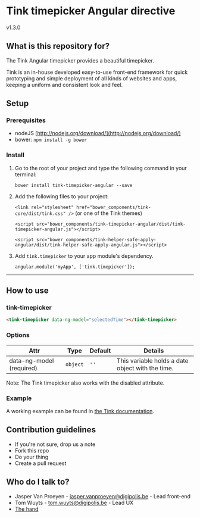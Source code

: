 # Tink timepicker Angular directive

v1.3.0

## What is this repository for?

The Tink Angular timepicker provides a beautiful timepicker.

Tink is an in-house developed easy-to-use front-end framework for quick prototyping and simple deployment of all kinds of websites and apps, keeping a uniform and consistent look and feel.

## Setup

### Prerequisites

* nodeJS [http://nodejs.org/download/](http://nodejs.org/download/)
* bower: `npm install -g bower`

### Install

1. Go to the root of your project and type the following command in your terminal:

   `bower install tink-timepicker-angular --save`

2. Add the following files to your project:

   `<link rel="stylesheet" href="bower_components/tink-core/dist/tink.css" />` (or one of the Tink themes)

   `<script src="bower_components/tink-timepicker-angular/dist/tink-timepicker-angular.js"></script>`

   `<script src="bower_components/tink-helper-safe-apply-angular/dist/tink-helper-safe-apply-angular.js"></script>`

3. Add `tink.timepicker` to your app module's dependency.

   `angular.module('myApp', ['tink.timepicker']);`



----------



## How to use

### tink-timepicker

```html
<tink-timepicker data-ng-model="selectedTime"></tink-timepicker>
```

### Options

Attr | Type | Default | Details
--- | --- | --- | ---
data-ng-model (required) | `object` | `''` | This variable holds a date object with the time.

   Note: The Tink timepicker also works with the disabled attribute.

### Example

A working example can be found in [the Tink documentation](http://tink.digipolis.be/#/docs/directives/timepicker#example).

## Contribution guidelines

* If you're not sure, drop us a note
* Fork this repo
* Do your thing
* Create a pull request

## Who do I talk to?

* Jasper Van Proeyen - jasper.vanproeyen@digipolis.be - Lead front-end
* Tom Wuyts - tom.wuyts@digipolis.be - Lead UX
* [The hand](https://www.youtube.com/watch?v=_O-QqC9yM28)
